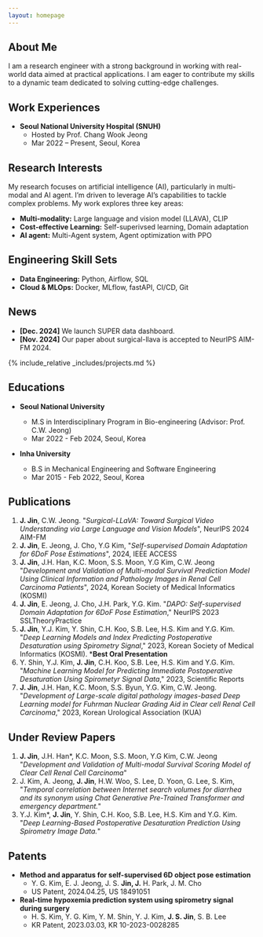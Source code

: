 ```yaml
---
layout: homepage
---
```


## About Me

I am a research engineer with a strong background in working with real-world data aimed at practical applications. I am eager to contribute my skills to a dynamic team dedicated to solving cutting-edge challenges.

## Work Experiences

- **Seoul National University Hospital (SNUH)**
  * Hosted by Prof. Chang Wook Jeong
  * Mar 2022 – Present, Seoul, Korea




## Research Interests
My research focuses on artificial intelligence (AI), particularly in multi-modal and AI agent. I’m driven to leverage AI’s capabilities to tackle complex problems. My work explores three key areas:

- **Multi-modality:** Large language and vision model (LLAVA), CLIP
- **Cost-effective Learning:** Self-superivsed learning, Domain adaptation
- **AI agent:** Multi-Agent system, Agent optimization with PPO

## Engineering Skill Sets
- **Data Engineering:** Python, Airflow, SQL
- **Cloud & MLOps:** Docker, MLflow, fastAPI, CI/CD, Git
<!-- - **Database:** SQL, MariaDB, SQLite -->
<!-- - **Web Development:** Django, JavaScript -->

## News
- **[Dec. 2024]** We launch SUPER data dashboard.
- **[Nov. 2024]** Our paper about surgical-llava is accepted to NeurIPS AIM-FM 2024.

{% include_relative _includes/projects.md %}

## Educations

- **Seoul National University**
    * M.S in Interdisciplinary Program in Bio-engineering (Advisor: Prof. C.W. Jeong)
    * Mar 2022 - Feb 2024, Seoul, Korea

- **Inha University**
    * B.S in Mechanical Engineering and Software Engineering
    * Mar 2015 - Feb 2022, Seoul, Korea

    
## Publications
1. <strong>J. Jin</strong>, C.W. Jeong. "*Surgical-LLaVA: Toward Surgical Video Understanding via Large Language and Vision Models*", NeurIPS 2024 AIM-FM
2. **J. Jin**, E. Jeong, J. Cho, Y.G Kim, "*Self-supervised Domain Adaptation for 6DoF Pose Estimations*", 2024, IEEE ACCESS
3. **J. Jin**, J.H. Han, K.C. Moon, S.S. Moon, Y.G Kim, C.W. Jeong "*Development and Validation of Multi-modal Survival Prediction Model Using Clinical Information and Pathology Images in Renal Cell Carcinoma Patients*", 2024, Korean Society of Medical Informatics (KOSMI)
4. **J. Jin**, E. Jeong, J. Cho, J.H. Park, Y.G. Kim. "*DAPO: Self-supervised Domain Adaptation for 6DoF Pose Estimation*," NeurIPS 2023 SSLTheoryPractice
5. **J. Jin**, Y.J. Kim, Y. Shin, C.H. Koo, S.B. Lee, H.S. Kim and Y.G. Kim. "*Deep Learning Models and Index Predicting Postoperative Desaturation using Spirometry Signal*," 2023, Korean Society of Medical Informatics (KOSMI). ***Best Oral Presentation**
6. Y. Shin, Y.J. Kim, **J. Jin**, C.H. Koo, S.B. Lee, H.S. Kim and Y.G. Kim. "*Machine Learning Model for Predicting Immediate Postoperative Desaturation Using Spirometyr Signal Data*," 2023, Scientific Reports
7. **J. Jin**, J.H. Han, K.C. Moon, S.S. Byun, Y.G. Kim, C.W. Jeong. "*Development of Large-scale digital pathology images-based Deep Learning model for Fuhrman Nuclear Grading Aid in Clear cell Renal Cell Carcinoma*," 2023, Korean Urological Association (KUA)

## Under Review Papers
1. **J. Jin**, J.H. Han*, K.C. Moon, S.S. Moon, Y.G Kim, C.W. Jeong "*Development and Validation of Multi-modal Survival Scoring Model of Clear Cell Renal Cell Carcinoma*"
2. J. Kim, A. Jeong, **J. Jin**, H.W. Woo, S. Lee, D. Yoon, G. Lee, S. Kim, "*Temporal correlation between Internet search volumes for diarrhea and its synonym using Chat Generative Pre-Trained Transformer and emergency department.*"
3. Y.J. Kim*, **J. Jin**, Y. Shin, C.H. Koo, S.B. Lee, H.S. Kim and Y.G. Kim. "*Deep Learning-Based Postoperative Desaturation Prediction Using Spirometry Image Data.*"




## Patents
- **Method and apparatus for self-supervised 6D object pose estimation**
  * Y. G. Kim, E. J. Jeong, J. S. <strong>Jin, J.</strong> H. Park, J. M. Cho
  * US Patent, 2024.04.25, US 18491051
- **Real-time hypoxemia prediction system using spirometry signal during surgery**
  * H. S. Kim, Y. G. Kim, Y. M. Shin, Y. J. Kim, <strong>J. S. Jin</strong>, S. B. Lee
  * KR Patent, 2023.03.03, KR 10-2023-0028285

<!-- {% include_relative _includes/services.md %} -->

